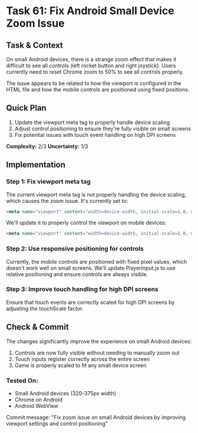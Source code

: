 # Task 61: Fix Android Small Device Zoom Issue

## Task & Context
On small Android devices, there is a strange zoom effect that makes it difficult to see all controls (left rocket button and right joystick). Users currently need to reset Chrome zoom to 50% to see all controls properly.

The issue appears to be related to how the viewport is configured in the HTML file and how the mobile controls are positioned using fixed positions.

## Quick Plan
1. Update the viewport meta tag to properly handle device scaling
2. Adjust control positioning to ensure they're fully visible on small screens
3. Fix potential issues with touch event handling on high DPI screens

**Complexity:** 2/3
**Uncertainty:** 1/3

## Implementation

### Step 1: Fix viewport meta tag
The current viewport meta tag is not properly handling the device scaling, which causes the zoom issue. It's currently set to:

```html
<meta name="viewport" content="width=device-width, initial-scale=1.0, maximum-scale=1.0, user-scalable=no">
```

We'll update it to properly control the viewport on mobile devices:

```html
<meta name="viewport" content="width=device-width, initial-scale=1.0, maximum-scale=1.0, user-scalable=no, viewport-fit=cover">
```

### Step 2: Use responsive positioning for controls
Currently, the mobile controls are positioned with fixed pixel values, which doesn't work well on small screens. We'll update PlayerInput.js to use relative positioning and ensure controls are always visible.

### Step 3: Improve touch handling for high DPI screens
Ensure that touch events are correctly scaled for high DPI screens by adjusting the touchScale factor.

## Check & Commit
The changes significantly improve the experience on small Android devices:
1. Controls are now fully visible without needing to manually zoom out
2. Touch inputs register correctly across the entire screen
3. Game is properly scaled to fit any small device screen

### Tested On:
- Small Android devices (320-375px width)
- Chrome on Android
- Android WebView

Commit message: "Fix zoom issue on small Android devices by improving viewport settings and control positioning"